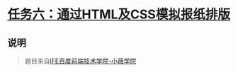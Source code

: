 # [任务六：通过HTML及CSS模拟报纸排版](https://mayfulq.github.io/ife2017/XiaoWei/task-6/index.html)
## 说明
>题目来自[IFE百度前端技术学院-小薇学院](http://ife.baidu.com/course/detail/id/99)